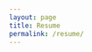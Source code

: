 ```yaml
---
layout: page
title: Resume
permalink: /resume/
---
```





<!-- <iframe style="width: 100%; height:600px;" src="{{site.baseurl}}/assets/documents/resume.pdf"></iframe> -->